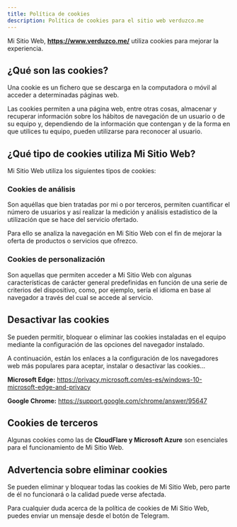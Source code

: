 ```yaml
---
title: Política de cookies
description: Política de cookies para el sitio web verduzco.me
---
```


Mi Sitio Web, **https://www.verduzco.me/** utiliza cookies para mejorar la experiencia.  

## ¿Qué son las cookies?  

Una cookie es un fichero que se descarga en la computadora o móvil al acceder a determinadas páginas web.  

Las cookies permiten a una página web, entre otras cosas, almacenar y recuperar información sobre los hábitos de navegación de un usuario o de su equipo y, dependiendo de la información que contengan y de la forma en que utilices tu equipo, pueden utilizarse para reconocer al usuario.  

## ¿Qué tipo de cookies utiliza Mi Sitio Web?  

Mi Sitio Web utiliza los siguientes tipos de cookies:  

### Cookies de análisis

Son aquéllas que bien tratadas por mi o por terceros, permiten cuantificar el número de usuarios y así realizar la medición y análisis estadístico de la utilización que se hace del servicio ofertado.  

Para ello se analiza la navegación en Mi Sitio Web con el fin de mejorar la oferta de productos o servicios que ofrezco.  

### Cookies de personalización

Son aquellas que permiten acceder a Mi Sitio Web con algunas características de carácter general predefinidas en función de una serie de criterios del dispositivo, como, por ejemplo, sería el idioma en base al navegador a través del cual se accede al servicio.  

## Desactivar las cookies

Se pueden permitir, bloquear o eliminar las cookies instaladas en el equipo mediante la configuración de las opciones del navegador instalado.  

A continuación, están los enlaces a la configuración de los navegadores web más populares para aceptar, instalar o desactivar las cookies...  

**Microsoft Edge:** https://privacy.microsoft.com/es-es/windows-10-microsoft-edge-and-privacy  

**Google Chrome:** https://support.google.com/chrome/answer/95647  

## Cookies de terceros

Algunas cookies como las de **CloudFlare y Microsoft Azure** son esenciales para el funcionamiento de Mi Sitio Web. 

## Advertencia sobre eliminar cookies

Se pueden eliminar y bloquear todas las cookies de Mi Sitio Web, pero parte de él no funcionará o la calidad puede verse afectada.  

Para cualquier duda acerca de la política de cookies de Mi Sitio Web, puedes enviar un mensaje desde el botón de Telegram. 